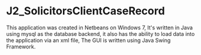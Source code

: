 # J2_SolicitorsClientCaseRecord

This application was created in Netbeans on Windows 7, It's written in Java using mysql as the database backend,
it also has the ability to load data into the application via an xml file, The GUI is written using Java Swing Framework.
